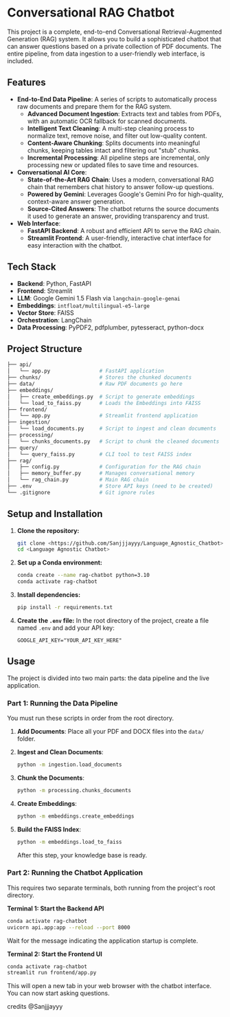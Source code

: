 # Conversational RAG Chatbot

This project is a complete, end-to-end Conversational Retrieval-Augmented Generation (RAG) system. It allows you to build a sophisticated chatbot that can answer questions based on a private collection of PDF documents. The entire pipeline, from data ingestion to a user-friendly web interface, is included.

## Features

* **End-to-End Data Pipeline**: A series of scripts to automatically process raw documents and prepare them for the RAG system.
    * **Advanced Document Ingestion**: Extracts text and tables from PDFs, with an automatic OCR fallback for scanned documents.
    * **Intelligent Text Cleaning**: A multi-step cleaning process to normalize text, remove noise, and filter out low-quality content.
    * **Content-Aware Chunking**: Splits documents into meaningful chunks, keeping tables intact and filtering out "stub" chunks.
    * **Incremental Processing**: All pipeline steps are incremental, only processing new or updated files to save time and resources.
* **Conversational AI Core**:
    * **State-of-the-Art RAG Chain**: Uses a modern, conversational RAG chain that remembers chat history to answer follow-up questions.
    * **Powered by Gemini**: Leverages Google's Gemini Pro for high-quality, context-aware answer generation.
    * **Source-Cited Answers**: The chatbot returns the source documents it used to generate an answer, providing transparency and trust.
* **Web Interface**:
    * **FastAPI Backend**: A robust and efficient API to serve the RAG chain.
    * **Streamlit Frontend**: A user-friendly, interactive chat interface for easy interaction with the chatbot.

## Tech Stack

* **Backend**: Python, FastAPI
* **Frontend**: Streamlit
* **LLM**: Google Gemini 1.5 Flash via `langchain-google-genai`
* **Embeddings**: `intfloat/multilingual-e5-large`
* **Vector Store**: FAISS 
* **Orchestration**: LangChain
* **Data Processing**: PyPDF2, pdfplumber, pytesseract, python-docx



## Project Structure

```bash
├── api/
│   └── app.py                # FastAPI application
├── chunks/                   # Stores the chunked documents
├── data/                     # Raw PDF documents go here
├── embeddings/ 
│   ├── create_embeddings.py  # Script to generate embeddings
│   └── load_to_faiss.py      # Loads the Embeddings into FAISS
├── frontend/
│   └── app.py                # Streamlit frontend application
├── ingestion/
│   └── load_documents.py     # Script to ingest and clean documents
├── processing/
│   └── chunks_documents.py   # Script to chunk the cleaned documents
├── query/
│   └── query_faiss.py        # CLI tool to test FAISS index
├── rag/
│   ├── config.py             # Configuration for the RAG chain
│   ├── memory_buffer.py      # Manages conversational memory
│   └── rag_chain.py          # Main RAG chain 
├── .env                      # Store API keys (need to be created)
└── .gitignore                # Git ignore rules
```


## Setup and Installation

1.  **Clone the repository:**
    ```bash
    git clone <https://github.com/Sanjjjayyy/Language_Agnostic_Chatbot>
    cd <Language Agnostic Chatbot>
    ```

2.  **Set up a Conda environment:**
    ```bash
    conda create --name rag-chatbot python=3.10
    conda activate rag-chatbot
    ```

3.  **Install dependencies:**
    ```bash
    pip install -r requirements.txt
    ```

4.  **Create the `.env` file:**
    In the root directory of the project, create a file named `.env` and add your API key:
    ```
    GOOGLE_API_KEY="YOUR_API_KEY_HERE"
    ```

##  Usage

The project is divided into two main parts: the data pipeline and the live application.

### Part 1: Running the Data Pipeline

You must run these scripts in order from the root directory.

1.  **Add Documents**: Place all your PDF and DOCX files into the `data/` folder.

2.  **Ingest and Clean Documents**:
    ```bash
    python -m ingestion.load_documents
    ```

3.  **Chunk the Documents**:
    ```bash
    python -m processing.chunks_documents
    ```

4.  **Create Embeddings**:
    ```bash
    python -m embeddings.create_embeddings
    ```

5.  **Build the FAISS Index**:
    ```bash
    python -m embeddings.load_to_faiss
    ```
    After this step, your knowledge base is ready.

### Part 2: Running the Chatbot Application

This requires two separate terminals, both running from the project's root directory.

**Terminal 1: Start the Backend API**
```bash
conda activate rag-chatbot
uvicorn api.app:app --reload --port 8000
```

Wait for the message indicating the application startup is complete.

**Terminal 2: Start the Frontend UI**
```bash
conda activate rag-chatbot
streamlit run frontend/app.py
```
This will open a new tab in your web browser with the chatbot interface. You can now start asking questions.



credits @Sanjjjayyy